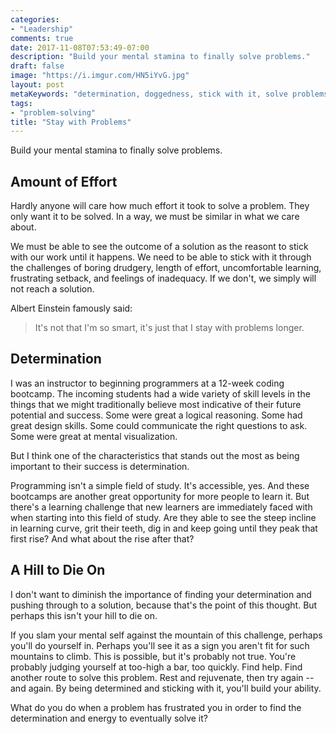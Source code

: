 ```yaml
---
categories:
- "Leadership"
comments: true
date: 2017-11-08T07:53:49-07:00
description: "Build your mental stamina to finally solve problems."
draft: false
image: "https://i.imgur.com/HN5iYvG.jpg"
layout: post
metaKeywords: "determination, doggedness, stick with it, solve problems, stay with problems longer"
tags:
- "problem-solving"
title: "Stay with Problems"
---
```


Build your mental stamina to finally solve problems.

<!--more-->

## Amount of Effort

Hardly anyone will care how much effort it took to solve a problem.  They only want it to be solved.  In a way, we must be similar in what we care about.

We must be able to see the outcome of a solution as the reasont to stick with our work until it happens.  We need to be able to stick with it through the challenges of boring drudgery, length of effort, uncomfortable learning, frustrating setback, and feelings of inadequacy.  If we don't, we simply will not reach a solution.

Albert Einstein famously said:

> It's not that I'm so smart, it's just that I stay with problems longer.

## Determination

I was an instructor to beginning programmers at a 12-week coding bootcamp.  The incoming students had a wide variety of skill levels in the things that we might traditionally believe most indicative of their future potential and success.  Some were great a logical reasoning.  Some had great design skills.  Some could communicate the right questions to ask.  Some were great at mental visualization.

But I think one of the characteristics that stands out the most as being important to their success is determination.

Programming isn't a simple field of study.  It's accessible, yes.  And these bootcamps are another great opportunity for more people to learn it.  But there's a learning challenge that new learners are immediately faced with when starting into this field of study.  Are they able to see the steep incline in learning curve, grit their teeth, dig in and keep going until they peak that first rise?  And what about the rise after that?

## A Hill to Die On

I don't want to diminish the importance of finding your determination and pushing through to a solution, because that's the point of this thought.  But perhaps this isn't your hill to die on.

If you slam your mental self against the mountain of this challenge, perhaps you'll do yourself in.  Perhaps you'll see it as a sign you aren't fit for such mountains to climb.  This is possible, but it's probably not true.  You're probably judging yourself at too-high a bar, too quickly.  Find help.  Find another route to solve this problem.  Rest and rejuvenate, then try again -- and again.  By being determined and sticking with it, you'll build your ability.

What do you do when a problem has frustrated you in order to find the determination and energy to eventually solve it?


